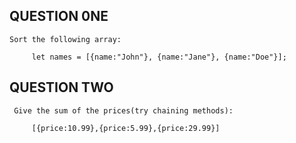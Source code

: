 ## QUESTION 0NE

    Sort the following array:
    
         let names = [{name:"John"}, {name:"Jane"}, {name:"Doe"}];

## QUESTION TWO

     Give the sum of the prices(try chaining methods):
     
         [{price:10.99},{price:5.99},{price:29.99}]
